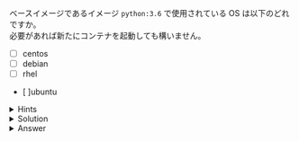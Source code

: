 ベースイメージであるイメージ `python:3.6` で使用されている OS は以下のどれですか。  
必要があれば新たにコンテナを起動しても構いません。

- [ ] centos
- [ ] debian
- [ ] rhel
- [ ]ubuntu


<details>
  <summary>Hints</summary>

コンテナ内で `cat /etc/*release*` を実行することで OS を確認できます。
`color-webapp` のコンテナがすでに停止している場合は、イメージ `python:3.6` から新たにコンテナを起動して確認します。  
`color-webapp` のコンテナが起動している場合は、`docker container exec` コマンドを使用してコンテナ内で `cat /etc/*release*` を実行することもできます。

</details>

<details>
  <summary>Solution</summary>

以下のどちらかを実行します。

- `docker container run python:3.6 cat /etc/*release*`{{exec}}
- `docker container exec -it color-webapp cat /etc/*release*`{{exec}}

</details>

<details>
  <summary>Answer</summary>

debian

</details>
